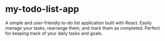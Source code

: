# my-todo-list-app
A simple and user-friendly to-do list application built with React. Easily manage your tasks, rearrange them, and mark them as completed. Perfect for keeping track of your daily tasks and goals.

